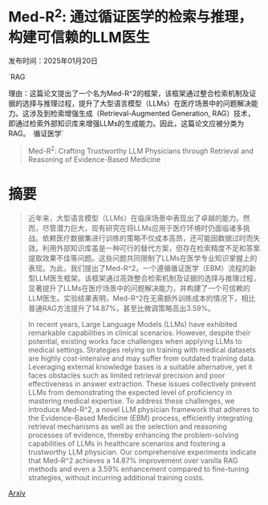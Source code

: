 # Med-R$^2$: 通过循证医学的检索与推理，构建可信赖的LLM医生

发布时间：2025年01月20日

`RAG

理由：这篇论文提出了一个名为Med-R^2的框架，该框架通过整合检索机制及证据的选择与推理过程，提升了大型语言模型（LLMs）在医疗场景中的问题解决能力。这涉及到检索增强生成（Retrieval-Augmented Generation, RAG）技术，即通过检索外部知识库来增强LLMs的生成能力。因此，这篇论文应被分类为RAG。` `循证医学`

> Med-R$^2$: Crafting Trustworthy LLM Physicians through Retrieval and Reasoning of Evidence-Based Medicine

# 摘要

> 近年来，大型语言模型（LLMs）在临床场景中表现出了卓越的能力。然而，尽管潜力巨大，现有研究在将LLMs应用于医疗环境时仍面临诸多挑战。依赖医疗数据集进行训练的策略不仅成本高昂，还可能因数据过时而失效。利用外部知识库虽是一种可行的替代方案，但存在检索精度不足和答案提取效果不佳等问题。这些问题共同限制了LLMs在医学专业知识掌握上的表现。为此，我们提出了Med-R^2，一个遵循循证医学（EBM）流程的新型LLM医生框架。该框架通过高效整合检索机制及证据的选择与推理过程，显著提升了LLMs在医疗场景中的问题解决能力，并构建了一个可信赖的LLM医生。实验结果表明，Med-R^2在无需额外训练成本的情况下，相比普通RAG方法提升了14.87%，甚至比微调策略高出3.59%。

> In recent years, Large Language Models (LLMs) have exhibited remarkable capabilities in clinical scenarios. However, despite their potential, existing works face challenges when applying LLMs to medical settings. Strategies relying on training with medical datasets are highly cost-intensive and may suffer from outdated training data. Leveraging external knowledge bases is a suitable alternative, yet it faces obstacles such as limited retrieval precision and poor effectiveness in answer extraction. These issues collectively prevent LLMs from demonstrating the expected level of proficiency in mastering medical expertise. To address these challenges, we introduce Med-R^2, a novel LLM physician framework that adheres to the Evidence-Based Medicine (EBM) process, efficiently integrating retrieval mechanisms as well as the selection and reasoning processes of evidence, thereby enhancing the problem-solving capabilities of LLMs in healthcare scenarios and fostering a trustworthy LLM physician. Our comprehensive experiments indicate that Med-R^2 achieves a 14.87\% improvement over vanilla RAG methods and even a 3.59\% enhancement compared to fine-tuning strategies, without incurring additional training costs.

[Arxiv](https://arxiv.org/abs/2501.11885)